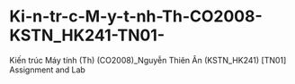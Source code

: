 # Ki-n-tr-c-M-y-t-nh-Th-CO2008-KSTN_HK241-TN01-
Kiến trúc Máy tính (Th) (CO2008)_Nguyễn Thiên Ân (KSTN_HK241) [TN01] Assignment and Lab
